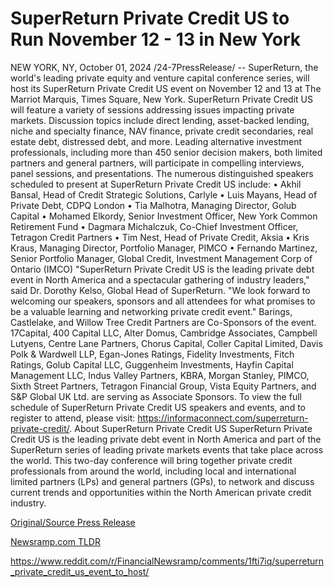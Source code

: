 # SuperReturn Private Credit US to Run November 12 - 13 in New York

NEW YORK, NY, October 01, 2024 /24-7PressRelease/ -- SuperReturn, the world's leading private equity and venture capital conference series, will host its SuperReturn Private Credit US event on November 12 and 13 at The Marriot Marquis, Times Square, New York.   SuperReturn Private Credit US will feature a variety of sessions addressing issues impacting private markets. Discussion topics include direct lending, asset-backed lending, niche and specialty finance, NAV finance, private credit secondaries, real estate debt, distressed debt, and more. Leading alternative investment professionals, including more than 450 senior decision makers, both limited partners and general partners, will participate in compelling interviews, panel sessions, and presentations.   The numerous distinguished speakers scheduled to present at SuperReturn Private Credit US include: •	Akhil Bansal, Head of Credit Strategic Solutions, Carlyle •	Luis Mayans, Head of Private Debt, CDPQ London •	Tia Malhotra, Managing Director, Golub Capital •	Mohamed Elkordy, Senior Investment Officer, New York Common Retirement Fund •	Dagmara Michalczuk, Co-Chief Investment Officer, Tetragon Credit Partners •	Tim Nest, Head of Private Credit, Aksia •	Kris Kraus, Managing Director, Portfolio Manager, PIMCO •	Fernando Martinez, Senior Portfolio Manager, Global Credit, Investment Management Corp of Ontario (IMCO)   "SuperReturn Private Credit US is the leading private debt event in North America and a spectacular gathering of industry leaders," said Dr. Dorothy Kelso, Global Head of SuperReturn. "We look forward to welcoming our speakers, sponsors and all attendees for what promises to be a valuable learning and networking private credit event."  Barings, Castlelake, and Willow Tree Credit Partners are Co-Sponsors of the event. 17Capital, 400 Capital LLC, Alter Domus, Cambridge Associates, Campbell Lutyens, Centre Lane Partners, Chorus Capital, Coller Capital Limited, Davis Polk & Wardwell LLP, Egan-Jones Ratings, Fidelity Investments, Fitch Ratings, Golub Capital LLC, Guggenheim Investments, Hayfin Capital Management LLC, Indus Valley Partners, KBRA, Morgan Stanley, PIMCO, Sixth Street Partners, Tetragon Financial Group, Vista Equity Partners, and S&P Global UK Ltd. are serving as Associate Sponsors.   To view the full schedule of SuperReturn Private Credit US speakers and events, and to register to attend, please visit: https://informaconnect.com/superreturn-private-credit/.  About SuperReturn Private Credit US SuperReturn Private Credit US is the leading private debt event in North America and part of the SuperReturn series of leading private markets events that take place across the world. This two-day conference will bring together private credit professionals from around the world, including local and international limited partners (LPs) and general partners (GPs), to network and discuss current trends and opportunities within the North American private credit industry. 

[Original/Source Press Release](https://www.24-7pressrelease.com/press-release/514808/superreturn-private-credit-us-to-run-november-12-13-in-new-york)
                    

[Newsramp.com TLDR](None) 

https://www.reddit.com/r/FinancialNewsramp/comments/1fti7iq/superreturn_private_credit_us_event_to_host/